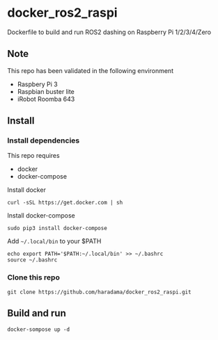 # docker_ros2_raspi

Dockerfile to build and run ROS2 dashing on Raspberry Pi 1/2/3/4/Zero

## Note
This repo has been validated in the following environment

- Raspbery Pi 3
- Raspbian buster lite
- iRobot Roomba 643

## Install
### Install dependencies
This repo requires
- docker
- docker-compose

Install docker

```
curl -sSL https://get.docker.com | sh
```

Install docker-compose
```
sudo pip3 install docker-compose
```

Add `~/.local/bin` to your $PATH
```
echo export PATH='$PATH:~/.local/bin' >> ~/.bashrc
source ~/.bashrc
```

### Clone this repo

```
git clone https://github.com/haradama/docker_ros2_raspi.git
```

## Build and run
```
docker-sompose up -d
```